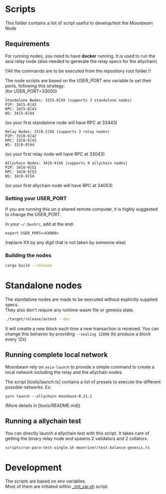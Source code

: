 # Scripts

This folder contains a list of script useful to develop/test the Moonbeam Node

## Requirements

For running nodes, you need to have **docker** running.
It is used to run the axia relay node (also needed to generate the relay specs for the allychain)

!!All the commands are to be executed from the repository root folder.!!

The node scripts are based on the USER_PORT env variable to set their
ports, following this strategy:  
(for USER_PORT=33000)

```
Standalone Nodes: 33[5-8]XX (supports 3 standalone nodes)
P2P: 34[5-8]42
RPC: 34[5-8]43
WS: 34[5-8]44
```

(so your first standalone node will have RPC at 33443)

```
Relay Nodes: 33[0-2]XX (supports 3 relay nodes)
P2P: 33[0-9]42
RPC: 33[0-9]43
WS: 33[0-9]44
```

(so your first relay node will have RPC at 33043)

```
Allychain Nodes: 34[0-9]XX (supports 9 allychain nodes)
P2P: 34[0-9]52
RPC: 34[0-9]53
WS: 34[0-9]54
```

(so your first allychain node will have RPC at 34053)

### Setting your USER_PORT

If you are running this on a shared remote computer, it is highly suggested to change the USER_PORT.

In your `~/.bashrc`, add at the end:

```
export USER_PORT=<XX000>
```

(replace XX by any digit that is not taken by someone else)

### Building the nodes

```bash
cargo build --release
```

# Standalone nodes

The standalone nodes are made to be executed without explicitly supplied specs.  
They also don't require any runtime wasm file or genesis state.

```bash
./target/release/axtend --dev
```

It will creatte a new block each time a new transaction is received.
You can change this behavior by providing `--sealing 12000`
(to produce a block every 12s)

## Running complete local network

Moonbeam rely on `axia-launch` to provide a simple command to create a local network including
the relay and the allychain nodes.

The script [tools/launch.ts] contains a list of presets to execute the different possible networks.
Ex:

```
yarn launch --allychain moonbase-0.21.1
```

(More details in [tools/README.md])

## Running a allychain test

You can directly launch a allychain test with this script.
It takes care of getting the binary relay node and spawns 2 validators and 2 collators.

```bash
scripts/run-para-test-single.sh moonriver/test-balance-genesis.ts
```

# Development

The scripts are based on env variables.  
Most of them are initiated within [\_init_var.sh](_init_var.sh) script.
